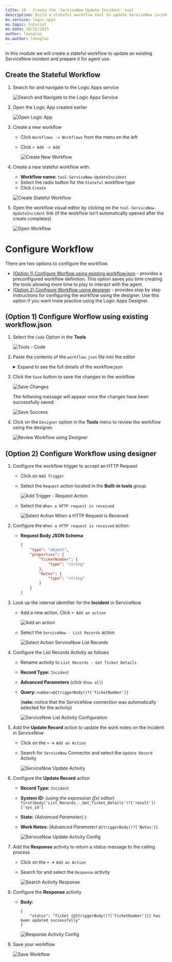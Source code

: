 ```yaml
---
title: 10 - Create the 'ServiceNow Update Incident' tool
description: Build a stateful workflow tool to update ServiceNow incidents and enable agent work note recording.
ms.service: logic-apps
ms.topic: tutorial
ms.date: 10/12/2025
author: leonglaz
ms.author: leonglaz
---
```


In this module we will create a stateful workflow to update an existing ServiceNow incident and prepare it for agent use.


## Create the Stateful Workflow
1. Search for and navigate to the Logic Apps service

    ![Search and Navigate to the Logic Apps Service](./images/10_01_search_bar_logic_apps.png "search and navigate to logics apps")


1. Open the Logic App created earlier 

    ![Open Logic App](./images/10_02_logic_apps_list.png "open logic app")

1. Create a new workflow
    - Click `Workflows -> Workflows` from the menu on the left
    - Click `+ Add -> Add`

      ![Create New Workflow](./images/10_03_create_new_workflow.png "create new workflow")

1. Create a new stateful workflow with:
    
    - **Workflow name:** `tool-ServiceNow-UpdateIncident`
    - Select the radio button for the `Stateful` workflow type
    - Click `Create`

    ![Create Stateful Workflow](./images/10_04_create_new_stateful_workflow.png "create new stateful workflow")

1. Open the workflow visual editor by clicking on the `tool-ServiceNow-UpdateIncident` link (if the workflow isn't automatically opened after the create completes)

    ![Open Workflow](./images/10_05_open_workflow.png "Open Workflow" )

# Configure Workflow 
There are two options to configure the workflow.

 - [(Option 1) Configure Worflow using existing workflow.json](#option-1-configure-worflow-using-existing-workflowjson) -  provides a preconfigured workflow definition. This option saves you time creating the tools allowing more time to play to interact with the agent.
 - [(Option 2) Configure Workflow using designer](#option-2-configure-workflow-using-designer) - provides step by step instructions for configuring the workflow using the designer. Use this option if you want more practice using the Logic Apps Designer.
## (Option 1) Configure Worflow using existing workflow.json
1. Select the `Code` Option in the **Tools**

    ![Tools - Code](./images/10_01_01_tools_code_menu.png "tools code menu")

1. Paste the contents of the `workflow.json` file into the editor

    <details>
    <summary>Expand to see the full details of the workflow.json</summary>

    ```JSON
    {
        "definition": {
            "$schema": "https://schema.management.azure.com/providers/Microsoft.Logic/schemas/2016-06-01/workflowdefinition.json#",
            "contentVersion": "1.0.0.0",
            "actions": {
                "List_Records": {
                    "type": "ApiConnection",
                    "inputs": {
                        "host": {
                            "connection": {
                                "referenceName": "service-now"
                            }
                        },
                        "method": "get",
                        "path": "/api/now/v2/table/@{encodeURIComponent('incident')}",
                        "queries": {
                            "sysparm_display_value": false,
                            "sysparm_exclude_reference_link": true,
                            "sysparm_query": "number=@{triggerBody()?['TicketNumber']}"
                        }
                    },
                    "runAfter": {}
                },
                "Update_Record": {
                    "type": "ApiConnection",
                    "inputs": {
                        "host": {
                            "connection": {
                                "referenceName": "service-now"
                            }
                        },
                        "method": "put",
                        "body": {
                            "state": "2",
                            "work_notes": "@triggerBody()?['Notes']"
                        },
                        "path": "/api/now/v2/table/@{encodeURIComponent('incident')}/@{encodeURIComponent(first(body('List_Records')?['result'])['sys_id'])}",
                        "queries": {
                            "sysparm_display_value": false,
                            "sysparm_exclude_reference_link": true
                        }
                    },
                    "runAfter": {
                        "List_Records": [
                            "SUCCEEDED"
                        ]
                    }
                },
                "Response": {
                    "type": "Response",
                    "kind": "Http",
                    "inputs": {
                        "statusCode": 200,
                        "body": {
                            "status": "Ticket {@{triggerBody()?['TicketNumber']}} has been updated successfully"
                        }
                    },
                    "runAfter": {
                        "Update_Record": [
                            "SUCCEEDED"
                        ]
                    }
                }
            },
            "outputs": {},
            "triggers": {
                "When_an_HTTP_request_is_received": {
                    "type": "Request",
                    "kind": "Http",
                    "inputs": {
                        "schema": {
                            "type": "object",
                            "properties": {
                                "TicketNumber": {
                                    "type": "string"
                                },
                                "Notes": {
                                    "type": "string"
                                }
                            }
                        }
                    }
                }
            }
        },
        "kind": "Stateful"
    }
    ```
    </details>

1. Click the `Save` button to save the changes to the workflow

    ![Save Changes](./images/10_01_02_save_code.png "save changes")

    The follwoing message will appear once the changes have been successfully saved:
    
    ![Save Success](./images/10_01_03_save_success_status.png "save success")

1. Click on the `Designer` option in the **Tools** menu to review the workflow using the designer.

    ![Review Workflow using Designer](./images/10_01_04_workflow_designer_review.png "review workflow using designer")

## (Option 2) Configure Workflow using designer
1. Configure the workflow trigger to accept an HTTP Request
    - Click on `Add Trigger`
    - Select the `Request` action located in the **Built-in tools** group

        ![Add Trigger - Request Action](./images/10_06_add_trigger_request_action.png "add trigger request action")
        
    - Select the `When a HTTP request is received`

        ![Select Action When a HTTP Request is Received](./images/10_07_add_action_when_a_http_request_is_received.png "select when a HTTP request is received")

1. Configure the `When a HTTP request is received` action:
    - **Request Body JSON Schema**
        ```JSON
       {
            "type": "object",
            "properties": {
                "TicketNumber": {
                    "type": "string"
                },
                "Notes": {
                    "type": "string"
                }
            }
       }
       ```

1. Look up the internal identifier for the **Incident** in ServiceNow

    - Add a new action. Click `+ Add an action`

        ![Add an action](./images/10_08_add_a_action.png "add a action")

    - Select the `ServiceNow - List Records` action

        ![Select Action ServiceNow List Records](./images/10_09_action_servicenow_list_records.png "servicenow list records")

1. Configure the List Records Activity as follows
    - Rename activity to `List Records - Get Ticket Details`
    - **Record Type:** `Incident`
    - **Advanced Parameters** (click `Show all`)
    - **Query:** `number=@{triggerBody()?['TicketNumber']}`

        (**note:** notice that the ServiceNow connection was automatically selected for the activity)

        ![ServiceNow List Activity Configuration](./images/10_10_servicenow_list_records_configuration.png "servicenow list records configuration")

1. Add the **Update Record** action to update the work notes on the incident in ServiceNow
    - Click on the `+` -> `Add an Action`
    - Search for `ServiceNow` Connector and select the `Update Record` Activity

        ![ServiceNow Update Activity](./images/10_11_search_action_sevicenow_update_activity.png "servicenow update activity")

1. Configure the **Update Record** action
    - **Record Type:** `Incident`
    - **System ID:** *(using the expression (fx) editor)* `first(body('List_Records_-_Get_Ticket_Details')?['result'])['sys_id']`
    - **State:** *(Advanced Parameter)* `2`
    - **Work Notes:** *(Advanced Parameter)* `@{triggerBody()?['Notes']}`

        ![ServiceNow Update Activity Config](./images/10_12_update_activity_config.png "servicenow update activity config")

1. Add the **Response** activity to return a status message to the calling process
    - Click on the `+` -> `Add an Action`
    - Search for and select the `Response` activity

      ![Search Activity Response](./images/10_11_search_activity_response.png "search activity response")

1. Configure the **Response** activity
    - **Body:** 
        ```
        {
            "status": "Ticket {@{triggerBody()?['TicketNumber']}} has been updated successfully"
        }
        ```
      ![Response Activity Config](./images/10_13_response_activity_config.png "response activity config")

1. Save your workflow

    ![Save Workflow](./images/10_14_save_workflow.png "save workflow")
